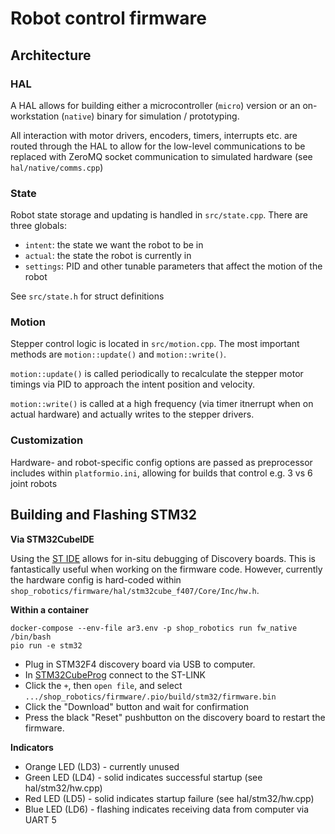 # Robot control firmware


## Architecture

### HAL

A HAL allows for building either a microcontroller (`micro`) version or an on-workstation (`native`) binary for simulation / prototyping.

All interaction with motor drivers, encoders, timers, interrupts etc. are routed through the HAL to allow for the low-level communications to be replaced with ZeroMQ socket communication to simulated hardware (see `hal/native/comms.cpp`)

### State

Robot state storage and updating is handled in `src/state.cpp`. There are three globals:

* `intent`: the state we want the robot to be in
* `actual`: the state the robot is currently in
* `settings`: PID and other tunable parameters that affect the motion of the robot

See `src/state.h` for struct definitions

### Motion

Stepper control logic is located in `src/motion.cpp`. The most important methods are `motion::update()` and `motion::write()`. 

`motion::update()` is called periodically to recalculate the stepper motor timings via PID to approach the intent position and velocity.

`motion::write()` is called at a high frequency (via timer itnerrupt when on actual hardware) and actually writes to the stepper drivers.

### Customization

Hardware- and robot-specific config options are passed as preprocessor includes within `platformio.ini`, allowing for builds that control e.g. 3 vs 6 joint robots

## Building and Flashing STM32

**Via STM32CubeIDE**

Using the [ST IDE](https://www.st.com/en/development-tools/stm32cubeide.html) allows for in-situ debugging of Discovery boards.
This is fantastically useful when working on the firmware code. However, currently the hardware config is hard-coded within `shop_robotics/firmware/hal/stm32cube_f407/Core/Inc/hw.h`.

**Within a container**

```
docker-compose --env-file ar3.env -p shop_robotics run fw_native /bin/bash
pio run -e stm32
```

* Plug in STM32F4 discovery board via USB to computer.
* In [STM32CubeProg](https://www.st.com/en/development-tools/stm32cubeprog.html) connect to the ST-LINK 
* Click the `+`, then `open file`, and select `.../shop_robotics/firmware/.pio/build/stm32/firmware.bin`
* Click the "Download" button and wait for confirmation
* Press the black "Reset" pushbutton on the discovery board to restart the firmware.

**Indicators**

* Orange LED (LD3) - currently unused
* Green LED (LD4) - solid indicates successful startup (see hal/stm32/hw.cpp)
* Red LED (LD5) - solid indicates startup failure (see hal/stm32/hw.cpp)
* Blue LED (LD6) - flashing indicates receiving data from computer via UART 5

